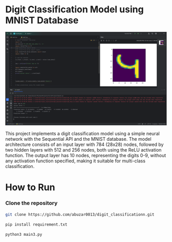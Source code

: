 # Digit Classification Model using MNIST Database

![Screenshot from 2024-03-15 15-42-28.png](Screenshot%20from%202024-03-15%2015-42-28.png)

This project implements a digit classification model using a simple neural network with the Sequential API and the MNIST database. The model architecture consists of an input layer with 784 (28x28) nodes, followed by two hidden layers with 512 and 256 nodes, both using the ReLU activation function. The output layer has 10 nodes, representing the digits 0-9, without any activation function specified, making it suitable for multi-class classification.

# How to Run
### Clone the repository
```sh
git clone https://github.com/abuzar0013/digit_classificationn.git
```


```sh
pip install requirement.txt
```
```sh
python3 main3.py
```






